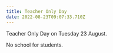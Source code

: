 ```yaml
---
title: Teacher Only Day
date: 2022-08-23T09:07:33.710Z
---
```

Teacher Only Day on Tuesday 23 August.

No school for students.